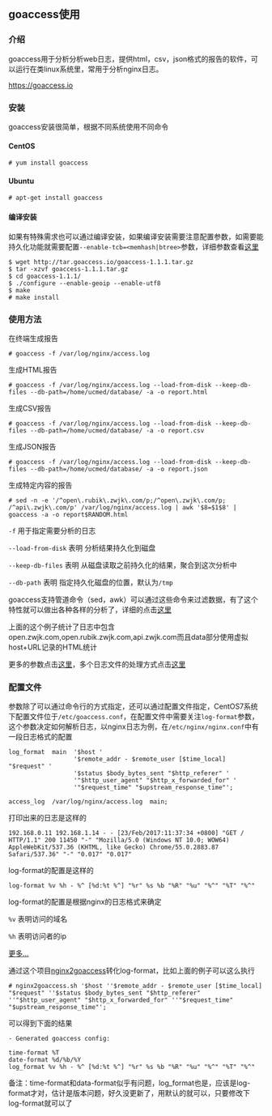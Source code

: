 ## goaccess使用

### 介绍
goaccess用于分析分析web日志，提供html，csv，json格式的报告的软件，可以运行在类linux系统里，常用于分析nginx日志。

https://goaccess.io

### 安装
goaccess安装很简单，根据不同系统使用不同命令
#### CentOS ####

    # yum install goaccess
    
#### Ubuntu ####

    # apt-get install goaccess

#### 编译安装 ####

如果有特殊需求也可以通过编译安装，如果编译安装需要注意配置参数，如需要能持久化功能就需要配置`--enable-tcb=<memhash|btree>`参数，详细参数查看[这里](https://goaccess.io/man#configuration)

    $ wget http://tar.goaccess.io/goaccess-1.1.1.tar.gz
    $ tar -xzvf goaccess-1.1.1.tar.gz
    $ cd goaccess-1.1.1/
    $ ./configure --enable-geoip --enable-utf8
    $ make
    # make install
    
### 使用方法

在终端生成报告

    # goaccess -f /var/log/nginx/access.log
    
生成HTML报告
    
    # goaccess -f /var/log/nginx/access.log --load-from-disk --keep-db-files --db-path=/home/ucmed/database/ -a -o report.html
    
生成CSV报告

    # goaccess -f /var/log/nginx/access.log --load-from-disk --keep-db-files --db-path=/home/ucmed/database/ -a -o report.csv
    
生成JSON报告

    # goaccess -f /var/log/nginx/access.log --load-from-disk --keep-db-files --db-path=/home/ucmed/database/ -a -o report.json

生成特定内容的报告

    # sed -n -e '/^open\.rubik\.zwjk\.com/p;/^open\.zwjk\.com/p; /^api\.zwjk\.com/p' /var/log/nginx/access.log | awk '$8=$1$8' | goaccess -a -o report$RANDOM.html
    
`-f` 用于指定需要分析的日志

`--load-from-disk` 表明 分析结果持久化到磁盘

`--keep-db-files` 表明 从磁盘读取之前持久化的结果，聚合到这次分析中

`--db-path` 表明 指定持久化磁盘的位置，默认为`/tmp`

goaccess支持管道命令（sed，awk）可以通过这些命令来过滤数据，有了这个特性就可以做出各种各样的分析了，详细的点击[这里](https://goaccess.io/man#examples)

上面的这个例子统计了日志中包含open.zwjk.com,open.rubik.zwjk.com,api.zwjk.com而且data部分使用虚拟host+URL记录的HTML统计

更多的参数点击[这里](https://goaccess.io/man#options)，多个日志文件的处理方式点击[这里](https://github.com/allinurl/goaccess#multiple-log-files)

### 配置文件

参数除了可以通过命令行的方式指定，还可以通过配置文件指定，CentOS7系统下配置文件位于`/etc/goaccess.conf`，在配置文件中需要关注`log-format`参数，这个参数决定如何解析日志，以nginx日志为例，在`/etc/nginx/nginx.conf`中有一段日志格式的配置

    log_format  main  '$host '
                      '$remote_addr - $remote_user [$time_local] "$request" '
                      '$status $body_bytes_sent "$http_referer" '
                      '"$http_user_agent" "$http_x_forwarded_for" '
                      '"$request_time" "$upstream_response_time"';

    access_log  /var/log/nginx/access.log  main;
    
打印出来的日志是这样的

    192.168.0.11 192.168.1.14 - - [23/Feb/2017:11:37:34 +0800] "GET / HTTP/1.1" 200 11450 "-" "Mozilla/5.0 (Windows NT 10.0; WOW64) AppleWebKit/537.36 (KHTML, like Gecko) Chrome/55.0.2883.87 Safari/537.36" "-" "0.017" "0.017"
    
log-format的配置是这样的

    log-format %v %h - %^ [%d:%t %^] "%r" %s %b "%R" "%u" "%^" "%T" "%^"
    
log-format的配置是根据nginx的日志格式来确定

`%v` 表明访问的域名

`%h` 表明访问者的ip

[更多...](https://goaccess.io/man#custom-log)

通过这个项目[nginx2goaccess](https://github.com/stockrt/nginx2goaccess)转化log-format，比如上面的例子可以这么执行

    # nginx2goaccess.sh '$host ''$remote_addr - $remote_user [$time_local] "$request" ''$status $body_bytes_sent "$http_referer" ''"$http_user_agent" "$http_x_forwarded_for" ''"$request_time" "$upstream_response_time"';
    
可以得到下面的结果    
    
    - Generated goaccess config:

    time-format %T
    date-format %d/%b/%Y
    log_format %v %h - %^ [%d:%t %^] "%r" %s %b "%R" "%u" "%^" "%T" "%^"
    
备注：time-format和data-format似乎有问题，log_format也是，应该是log-format才对，估计是版本问题，好久没更新了，用默认的就可以，只要修改下log-format就可以了